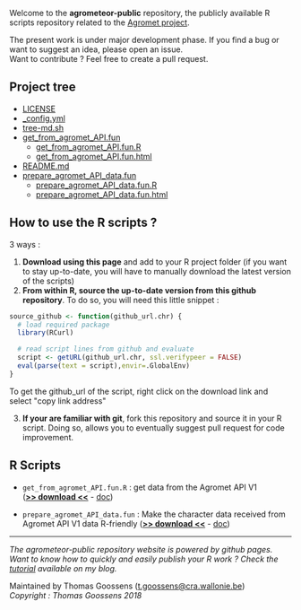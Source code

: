 Welcome to the __agrometeor-public__ repository, the publicly available R scripts repository related to the [Agromet project](http://www.cra.wallonie.be/fr/agromet).


The present work is under major development phase.
If you find a bug or want to suggest an idea, please open an issue.  
Want to contribute ? Feel free to create a pull request.  

## Project tree

* [LICENSE](./LICENSE)
* [_config.yml](./_config.yml)
* [tree-md.sh](./tree-md.sh)
* [get_from_agromet_API.fun](./get_from_agromet_API.fun)
  * [get_from_agromet_API.fun.R](./get_from_agromet_API.fun/get_from_agromet_API.fun.R)
  * [get_from_agromet_API.fun.html](./get_from_agromet_API.fun/get_from_agromet_API.fun.html)
* [README.md](./README.md)
* [prepare_agromet_API_data.fun](./prepare_agromet_API_data.fun)
    * [prepare_agromet_API_data.fun.R](./prepare_agromet_API_data.fun/prepare_agromet_API_data.fun.R)
    * [prepare_agromet_API_data.fun.html](./prepare_agromet_API_data.fun/prepare_agromet_API_data.fun.html)

## How to use the R scripts ?

3 ways :

1. __Download using this page__ and add to your R project folder (if you want to stay up-to-date, you will have to manually download the latest version of the scripts)
2. __From within R, source the up-to-date version from this github repository__. To do so, you will need this little snippet :

  ```R
  source_github <- function(github_url.chr) {
    # load required package
    library(RCurl)

    # read script lines from github and evaluate
    script <- getURL(github_url.chr, ssl.verifypeer = FALSE)
    eval(parse(text = script),envir=.GlobalEnv)
  }  
  ```
  To get the github_url of the script, right click on the download link and select "copy link address"

3. __If your are familiar with git__, fork this repository and source it in your R script. Doing so, allows you to eventually suggest pull request for code improvement.

## R Scripts

* `get_from_agromet_API.fun.R` :  get data from the Agromet API V1  
(__[>> download <<](https://raw.githubusercontent.com/pokyah/agrometeor-public/master/get_from_agromet_API.fun/get_from_agromet_API.fun.R)__ - [doc](./get_from_agromet_API.fun/get_from_agromet_API.fun.html))

* `prepare_agromet_API_data.fun` :  Make the character data received from Agromet API V1 data R-friendly
(__[>> download <<](https://raw.githubusercontent.com/pokyah/agrometeor-public/master/prepare_agromet_API_data.fun/prepare_agromet_API_data.fun.R)__ - [doc](./prepare_agromet_API_data.fun/prepare_agromet_API_data.fun.html))


---------------------

*The agrometeor-public repository website is powered by github pages.*  
*Want to know how to quickly and easily publish your R work ? Check the [tutorial](https://pokyah.github.io/howto/Quickly-publish-your-R-interactive-data-visualization-tools-with-github-pages/) available on my blog.*  

Maintained by Thomas Goossens (t.goossens@cra.wallonie.be)  
*Copyright : Thomas Goossens 2018*
